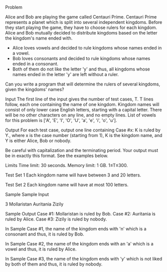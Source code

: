 Problem

Alice and Bob are playing the game called Centauri Prime. Centauri Prime represents a planet which is split into several independent kingdoms. 
Before they start playing the game, they have to choose rulers for each kingdom. 
Alice and Bob mutually decided to distribute kingdoms based on the letter the kingdom's name ended with. 

* Alice loves vowels and decided to rule kingdoms whose names ended in a vowel. 
* Bob loves consonants and decided to rule kingdoms whose names ended in a consonant. 
* Both of them do not like the letter 'y' and thus, all kingdoms whose names ended in the letter 'y' are left without a ruler. 

Can you write a program that will determine the rulers of several kingdoms, given the kingdoms' names?

Input
The first line of the input gives the number of test cases, T. T lines follow, each one containing the name of one kingdom. Kingdom names will consist of only lower case English letters, starting with a capital letter. There will be no other characters on any line, and no empty lines.
List of vowels for this problem is ['A', 'E', 'I', 'O', 'U', 'a', 'e', 'i', 'o', 'u'].

Output
For each test case, output one line containing Case #x: K is ruled by Y., where x is the case number (starting from 1), 
K is the kingdom name, and Y is either Alice, Bob or nobody.

Be careful with capitalization and the terminating period. Your output must be in exactly this format. See the examples below.

Limits
Time limit: 30 seconds.
Memory limit: 1 GB.
1≤T≤300.

Test Set 1
Each kingdom name will have between 3 and 20 letters.

Test Set 2
Each kingdom name will have at most 100 letters.

Sample
Sample Input

3
Mollaristan
Auritania
Zizily

Sample Output
Case #1: Mollaristan is ruled by Bob.
Case #2: Auritania is ruled by Alice.
Case #3: Zizily is ruled by nobody.

In Sample Case #1, the name of the kingdom ends with 'n' which is a consonant and thus, it is ruled by Bob.

In Sample Case #2, the name of the kingdom ends with an 'a' which is a vowel and thus, it is ruled by Alice.

In Sample Case #3, the name of the kingdom ends with 'y' which is not liked by both of them and thus, it is ruled by nobody.